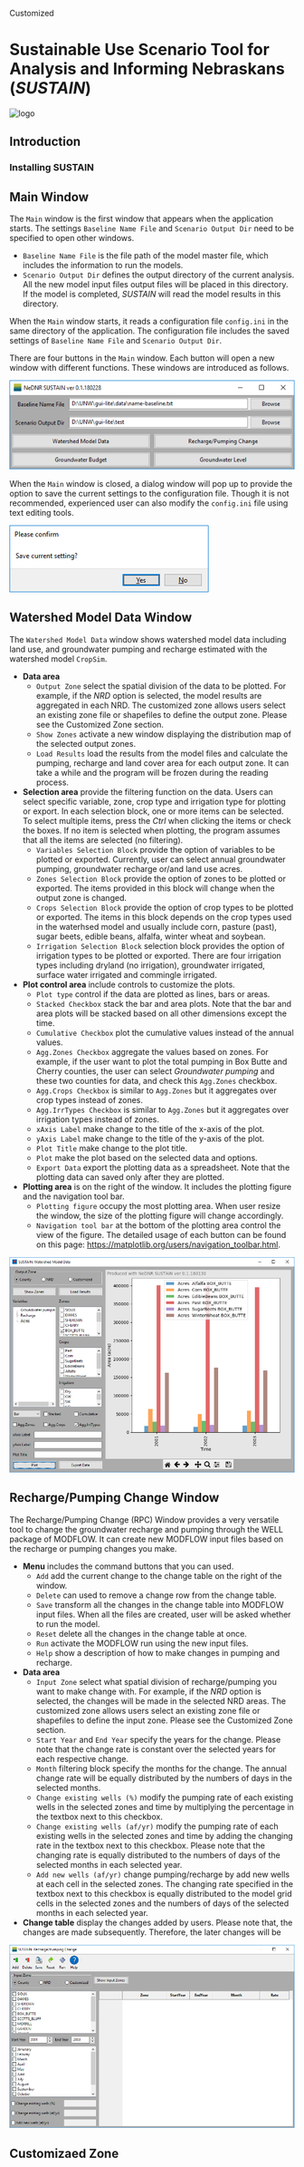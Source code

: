 Customized
# Sustainable Use Scenario Tool for Analysis and Informing Nebraskans (*SUSTAIN*)

![logo](logo.png)

## Introduction

### Installing SUSTAIN


## Main Window
The `Main` window is the first window that appears when the application starts. The settings `Baseline Name File` and `Scenario Output Dir` need to be specified to open other windows.

* `Baseline Name File` is the file path of the model master file, which includes the information to run the models.
* `Scenario Output Dir` defines the output directory of the current analysis. All the new model input files output files will be placed in this directory. If the model is completed, *SUSTAIN* will read the model results in this directory.

When the `Main` window starts, it reads a configuration file `config.ini` in the same directory of the application. The configuration file includes the saved settings of `Baseline Name File` and `Scenario Output Dir`.

There are four buttons in the `Main` window. Each button will open a new window with different functions. These windows are introduced as follows.

![Main Window](screenshot/main.png)

When the `Main` window is closed, a dialog window will pop up to provide the option to save the current settings to the configuration file. Though it is not recommended, experienced user can also modify the `config.ini` file using text editing tools.

![SaveConfig](screenshot/SaveConfig.png)

## Watershed Model Data Window
The `Watershed Model Data` window shows watershed model data including land use, and groundwater pumping and recharge estimated with the watershed model `CropSim`.

* **Data area**
  * `Output Zone` select the spatial division of the data to be plotted. For example, if the *NRD* option is selected, the model results are aggregated in each NRD. The customized zone allows users select an existing zone file or shapefiles to define the output zone. Please see the Customized Zone section.
  * `Show Zones` activate a new window displaying the distribution map of the selected output zones.
  * `Load Results` load the results from the model files and calculate the pumping, recharge and land cover area for each output zone. It can take a while and the program will be frozen during the reading process.
* **Selection area** provide the filtering function on the data. Users can select specific variable, zone, crop type and irrigation type for plotting or export. In each selection block, one or more items can be selected. To select multiple items, press the *Ctrl* when clicking the items or check the boxes. If no item is selected when plotting, the program assumes that all the items are selected (no filtering).
  * `Variables Selection Block` provide the option of variables to be plotted or exported. Currently, user can select annual groundwater pumping, groundwater recharge or/and land use acres.
  * `Zones Selection Block` provide the option of zones to be plotted or exported. The items provided in this block will change when the output zone is changed.
  * `Crops Selection Block` provide the option of crop types to be plotted or exported. The items in this block depends on the crop types used in the waterhsed model and usually include corn, pasture (past), sugar beets, edible beans, alfalfa, winter wheat and soybean.
  * `Irrigation Selection Block` selection block provides the option of irrigation types to be plotted or exported. There are four irrigation types including dryland (no irrigation), groundwater irrigated, surface water irrigated and commingle irrigated.
* **Plot control area** include controls to customize the plots.
  - `Plot type` control if the data are plotted as lines, bars or areas.
  - `Stacked Checkbox` stack the bar and area plots. Note that the bar and area plots will be stacked based on all other dimensions except the time.
  - `Cumulative Checkbox`  plot the cumulative values instead of the annual values.
  - `Agg.Zones Checkbox` aggregate the values based on zones. For example, if the user want to plot the total pumping in Box Butte and Cherry counties, the user can select *Groundwater pumping* and these two counties for data, and check this `Agg.Zones` checkbox.
  - `Agg.Crops Checkbox` is similar to `Agg.Zones` but it aggregates over crop types instead of zones.
  - `Agg.IrrTypes Checkbox` is similar to `Agg.Zones` but it aggregates over irrigation types instead of zones.
  - `xAxis Label` make change to the title of the x-axis of the plot.
  - `yAxis Label` make change to the title of the y-axis of the plot.
  - `Plot Title` make change to the plot title.
  - `Plot` make the plot based on the selected data and options.
  - `Export Data` export the plotting data as a spreadsheet. Note that the plotting data can saved only after they are plotted.
* **Plotting area** is on the right of the window. It includes the plotting figure and the navigation tool bar.
  - `Plotting figure` occupy the most plotting area. When user resize the window, the size of the plotting figure will change accordingly.
  - `Navigation tool bar` at the bottom of the plotting area control the view of the figure. The detailed usage of each button can be found on this page: https://matplotlib.org/users/navigation_toolbar.html.

![Watershed](screenshot/Watershed.png)

## Recharge/Pumping Change Window
The Recharge/Pumping Change (RPC) Window provides a very versatile tool to change the groundwater recharge and pumping through the WELL package of MODFLOW. It can create new MODFLOW input files based on the recharge or pumping changes you make.

* **Menu** includes the command buttons that you can used.
  - `Add` add the current change to the change table on the right of the window.
  - `Delete` can used to remove a change row from the change table.
  - `Save` transform all the changes in the change table into MODFLOW input files. When all the files are created, user will be asked whether to run the model.
  - `Reset` delete all the changes in the change table at once.
  - `Run` activate the MODFLOW run using the new input files.
  - `Help` show a description of how to make changes in pumping and recharge.
* **Data area**
  - `Input Zone` select what spatial division of recharge/pumping you want to make change with. For example, if the *NRD* option is selected, the changes will be made in the selected NRD areas. The customized zone allows users select an existing zone file or shapefiles to define the input zone. Please see the Customized Zone section.
  - `Start Year` and `End Year` specify the years for the change. Please note that the change rate is constant over the selected years for each respective change.
  - `Month` filtering block specify the months for the change. The annual change rate will be equally distributed by the numbers of days in the selected months.
  - `Change existing wells (%)` modify the pumping rate of each existing wells in the selected zones and time by multiplying the percentage in the textbox next to this checkbox.
  - `Change existing wells (af/yr)` modify the pumping rate of each existing wells in the selected zones and time by adding the changing rate in the textbox next to this checkbox. Please note that the changing rate is equally distributed to the numbers of days of the selected months in each selected year.
  - `Add new wells (af/yr)` change pumping/recharge by add new wells at each cell in the selected zones. The changing rate specified in the textbox next to this checkbox is equally distributed to the model grid cells in the selected zones and the numbers of days of the selected months in each selected year.
* **Change table** display the changes added by users. Please note that, the changes are made subsequently. Therefore, the later changes will be  

![Recharge](screenshot/recharge.png)


## Customizaed Zone
